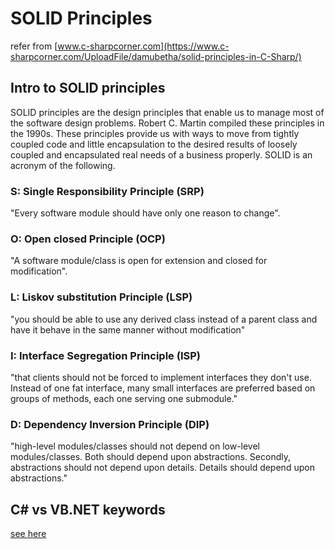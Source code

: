 # SOLID Principles

refer from [www.c-sharpcorner.com](https://www.c-sharpcorner.com/UploadFile/damubetha/solid-principles-in-C-Sharp/)

## Intro to SOLID principles
 
SOLID principles are the design principles that enable us to manage most of the software design problems. Robert C. Martin compiled these principles in the 1990s. These principles provide us with ways to move from tightly coupled code and little encapsulation to the desired results of loosely coupled and encapsulated real needs of a business properly. SOLID is an acronym of the following.

### S: Single Responsibility Principle (SRP) 

"Every software module should have only one reason to change".

### O: Open closed Principle (OCP)

"A software module/class is open for extension and closed for modification".

### L: Liskov substitution Principle (LSP)

"you should be able to use any derived class instead of a parent class and have it behave in the same manner without modification"

### I: Interface Segregation Principle (ISP)

"that clients should not be forced to implement interfaces they don't use. Instead of one fat interface, many small interfaces are preferred based on groups of methods, each one serving one submodule."

### D: Dependency Inversion Principle (DIP)

"high-level modules/classes should not depend on low-level modules/classes. Both should depend upon abstractions. Secondly, abstractions should not depend upon details. Details should depend upon abstractions."

## C# vs VB.NET keywords

[see here](https://sites.harding.edu/fmccown/vbnet_csharp_comparison.html)
